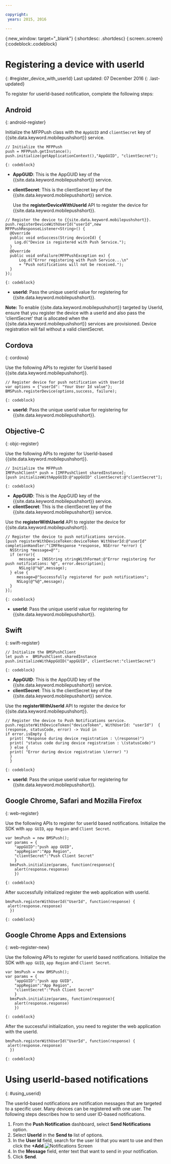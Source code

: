 ```yaml
---

copyright:
 years: 2015, 2016

---
```


{:new_window: target="_blank"}
{:shortdesc: .shortdesc}
{:screen:.screen}
{:codeblock:.codeblock}

# Registering a device with userId
{: #register_device_with_userId}
Last updated: 07 December 2016
{: .last-updated}

To register for userId-based notification, complete the following steps:

## Android
{: android-register}

Initialize the MFPPush class with the `AppGUID` and `clientSecret` key of {{site.data.keyword.mobilepushshort}} service.
```
// Initialize the MFPPush
push = MFPPush.getInstance();
push.initialize(getApplicationContext(),"AppGUID", "clientSecret");
```
	{: codeblock}


- **AppGUID**: This is the AppGUID key of the {{site.data.keyword.mobilepushshort}} service.
- **clientSecret**: This is the clientSecret key of the {{site.data.keyword.mobilepushshort}} service.

  Use the **registerDeviceWithUserId** API to register the device for {{site.data.keyword.mobilepushshort}}.
```
// Register the device to {{site.data.keyword.mobilepushshort}}.
push.registerDeviceWithUserId("userId",new MFPPushResponseListener<String>() {
  @Override
  public void onSuccess(String deviceId) {
    Log.d("Device is registered with Push Service.");
  }
  @Override
  public void onFailure(MFPPushException ex) {
      Log.d("Error registering with Push Service...\n"
      + "Push notifications will not be received.");
  }
});
```
	{: codeblock}


- **userId**: Pass the unique userId value for registering for {{site.data.keyword.mobilepushshort}}.

**Note:** To enable {{site.data.keyword.mobilepushshort}} targeted by UserId, ensure that you register the device with a userId and also pass the 'clientSecret' that is allocated when the {{site.data.keyword.mobilepushshort}} services are provisioned. Device registration will fail without a valid clientSecret.

## Cordova
{: cordova}

Use the following APIs to register for UserId based {{site.data.keyword.mobilepushshort}}.

```
// Register device for push notification with UserId
var options = {"userId": "Your User Id value"};
BMSPush.registerDevice(options,success, failure); 
```
	{: codeblock}


- **userId**: Pass the unique userId value for registering for {{site.data.keyword.mobilepushshort}}.


## Objective-C
{: objc-register}

Use the following APIs to register for UserId-based {{site.data.keyword.mobilepushshort}}.
```
// Initialize the MFPPush
IMFPushClient* push = [IMFPushClient sharedInstance];
[push initializeWithAppGUID:@"appGUID" clientSecret:@"clientSecret"];
```
	{: codeblock}


- **AppGUID**: This is the AppGUID key of the {{site.data.keyword.mobilepushshort}} service.
- **clientSecret**: This is the clientSecret key of the {{site.data.keyword.mobilepushshort}} service.

Use the **registerWithUserId** API to register the device for {{site.data.keyword.mobilepushshort}}.
```
// Register the device to push notifications service.
[push registerWithDeviceToken:deviceToken WithUserId:@"userId" completionHandler:^(IMFResponse *response, NSError *error) {
  NSString *message=@"";
  if (error){
      message = [NSString stringWithFormat:@"Error registering for push notifications: %@", error.description];
      NSLog(@"%@",message);
  } else {
     message=@"Successfully registered for push notifications";
     NSLog(@"%@",message);
  }
}];
```
	{: codeblock}


- **userId**: Pass the unique userId value for registering for {{site.data.keyword.mobilepushshort}}.

## Swift
{: swift-register}

```
// Initialize the BMSPushClient
let push =  BMSPushClient.sharedInstance
push.initializeWithAppGUID("appGUID", clientSecret:"clientSecret")
```
	{: codeblock}


- **AppGUID**: This is the AppGUID key of the {{site.data.keyword.mobilepushshort}} service.
- **clientSecret**: This is the clientSecret key of the {{site.data.keyword.mobilepushshort}} service.

Use the **registerWithUserId** API to register the device for {{site.data.keyword.mobilepushshort}}.

```
// Register the device to Push Notifications service.
push.registerWithDeviceToken("deviceToken", WithUserId: "userId")  { (response, statusCode, error) -> Void in
if error.isEmpty {
  print( "Response during device registration : \(response)")
  print( "status code during device registration : \(statusCode)")
  } else {
  print( "Error during device registration \(error) ")
  }
  }
```
	{: codeblock}

- **userId**: Pass the unique userId value for registering for {{site.data.keyword.mobilepushshort}}.

## Google Chrome, Safari and Mozilla Firefox
{: web-register}

Use the following APIs to register for userId based notifications. Initialize the SDK with `app GUID`, `app Region` and `Client Secret`.

```
var bmsPush = new BMSPush();
var params = {
    "appGUID":"push app GUID",
    "appRegion":"App Region",
    "clientSecret":"Push Client Secret" 
    }
  bmsPush.initialize(params, function(response){
    alert(response.response)
    })
```
	{: codeblock}
  
After successfully initialized register the web application with userId.

```
bmsPush.registerWithUserId("UserId", function(response) {
 alert(response.response)
  })
```
	{: codeblock}

## Google Chrome Apps and Extensions
{: web-register-new}

Use the following APIs to register for userId based notifications. Initialize the SDK with `app GUID`, `app Region` and `Client Secret`.

```
var bmsPush = new BMSPush();
var params = {
    "appGUID":"push app GUID",
    "appRegion":"App Region",
    "clientSecret":"Push Client Secret" 
    }
  bmsPush.initialize(params, function(response){
    alert(response.response)
    })
```
	{: codeblock}
  
After the successful initialization, you need to register the web application with the userId.

```
bmsPush.registerWithUserId("UserId", function(response) {
 alert(response.response)
  })
```
	{: codeblock}

# Using userId-based notifications
{: #using_userid}

The userId-based notifications are notification messages that are targeted to a specific user. Many devices can be registered with one user. The following steps  describes how to send user ID-based notifications.

1. From the **Push Notification** dashboard, select **Send Notifications** option.
1. Select **UserId** in the **Send to** list of options.
1. In the **User Id** field, search for the user Id that you want to use and then click the **+Add**.![Notifications Screen](images/user_notification.jpg)
1. In the **Message** field, enter text that want to send in your notification.
1. Click **Send**.
